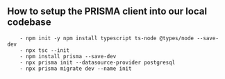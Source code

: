 ## How to setup the PRISMA client into our local codebase
```
    - npm init -y npm install typescript ts-node @types/node --save-dev 
    - npx tsc --init 
    - npm install prisma --save-dev 
    - npx prisma init --datasource-provider postgresql
    - npx prisma migrate dev --name init 

```
